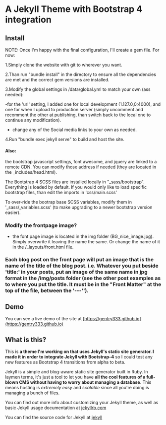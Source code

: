 # A Jekyll Theme with Bootstrap 4 integration

## Install

NOTE: Once I'm happy with the final configuration, I'll create a gem file. 
For now:

1.Simply clone the website with git to wherever you want.

2.Than run "bundle install" in the directory to ensure all the dependencies are met and the correct gem versions are installed.

3.Modify the global settings in /data/global.yml to match your own (ass needed):

-for the 'url' setting, I added one for local development (1.127.0,0:4000), and one for when I upload to production server (simply uncomment and recomment the other at publishing, than switch back to the local one to continue any modification).

- change any of the Social media links to your own as needed.

4.Run "bundle exec jekyll serve" to build and host the site.


#### Also: 
the bootstrap javascript settings, font awesome, and jquery are linked to a remote CDN. You can modify those address if needed (they are located in the _includes/head.html).

The Bootstrap 4 SCSS files are installed locally in "_sass/bootstrap". Everything is loaded by default. If you would only like to load specific bootstrap files, than edit the imports in 'css/main.scss'

To over-ride the bootrap base SCSS variables, modify them in '_sass/_variables.scss' (to make upgrading to a newer bootstrap version easier).




### Modify the frontpage image?

- the font page image is located in the img folder (BG_nice_image.jpg). Simply overwrite it leaving the name the same. Or change the name of it in the /_layouts/front.html file.

### Each blog post on the front page will put an image that is the name of the title of the blog post. i.e. Whatever you put beside 'title:' in your posts, put an image of the same name in jpg format in the /img/posts folder (see the other post examples as to where you put the title. It must be in the "Front Matter" at the top of the file, between the '---'').


## Demo

You can see a live demo of the site at [https://gentry333.github.io](https://gentry333.github.io)


## What is this?

This is **a theme I'm working on that uses Jekyll's static site generator. I made it in order to integrate Jekyll with Bootstrap-4** so I could test any new features as Bootstrap 4 transitions from alpha to beta.


Jekyll is a simple and blog-aware static site generator built in Ruby. In laymen terms, it's just a tool to let you have **all the cool features of a full-blown CMS without having to worry about managing a database**. This means hosting is *extremely easy* and *scalable* since all you're doing is managing a bunch of files.

You can find out more info about customizing your Jekyll theme, as well as basic Jekyll usage documentation at [jekyllrb.com](http://jekyllrb.com/)

You can find the source code for Jekyll at [jekyll](https://github.com/jekyll/jekyll)









